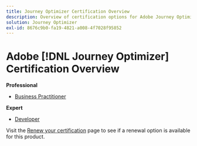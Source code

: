 ```yaml
---
title: Journey Optimizer Certification Overview
description: Overview of certification options for Adobe Journey Optimizer
solution: Journey Optimizer
exl-id: 8676c9b0-fa19-4821-a008-4f7028f95852
---
```

# Adobe [!DNL Journey Optimizer] Certification Overview

**Professional**

* [Business Practitioner](/help/certifications/ajo/ajo-p-business.md)<!--AD0-E607-->

**Expert**

* [Developer](/help/certifications/ajo/ajo-e-developer-23-10.md) <!--AD0-E606-->

Visit the [Renew your certification](/help/certifications/renew.md) page to see if a renewal option is available for this product.
